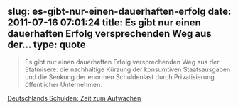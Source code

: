 slug: es-gibt-nur-einen-dauerhaften-erfolg
date: 2011-07-16 07:01:24
title: Es gibt nur einen dauerhaften Erfolg versprechenden Weg aus der...
type: quote
---

> Es gibt nur einen dauerhaften Erfolg versprechenden Weg aus der Etatmisere: die nachhaltige Kürzung der konsumtiven Staatsausgaben und die Senkung der enormen Schuldenlast durch Privatisierung öffentlicher Unternehmen.

[Deutschlands Schulden: Zeit zum Aufwachen](http://www.faz.net/artikel/C30106/deutschlands-schulden-zeit-zum-aufwachen-30463476.html)
